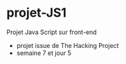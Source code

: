 # projet-JS1
Projet Java Script sur front-end
  - projet issue de The Hacking Project
  - semaine 7 et jour 5
